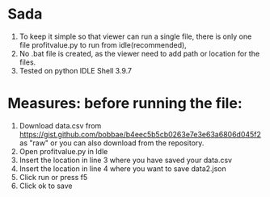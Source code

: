# Sada
1. To keep it simple so that viewer can run a single file, there is only one file profitvalue.py to run from idle(recommended), 
2. No .bat file is created, as the viewer need to add path or location for the files.
3. Tested on python IDLE Shell 3.9.7
# Measures: before running the file:
1. Download data.csv from https://gist.github.com/bobbae/b4eec5b5cb0263e7e3e63a6806d045f2 as "raw" or you can also download from the repository.
2. Open profitvalue.py in Idle
3. Insert the location in line 3 where you have saved your data.csv
4. Insert the location in line 4 where you want to save data2.json
5. Click run or press f5
6. Click ok to save

